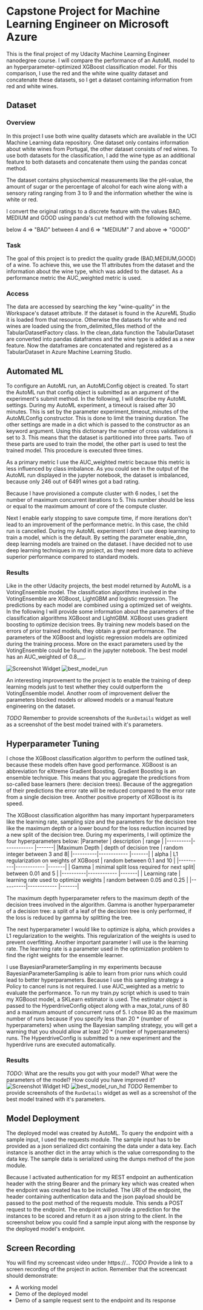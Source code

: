 # Capstone Project for Machine Learning Engineer on Microsoft Azure

This is the final project of my Udacity Machine Learning Engineer nanodegree course. I will compare the performance of an AutoML model to an hyperparameter-optimized XGBoost classification model. For this comparison, I use the red and the white wine quality dataset and concatenate these datasets, so I get a dataset containing information from red and white wines.


## Dataset

### Overview
In this project I use both wine quality datasets which are available in the UCI Machine Learning data repository. One dataset only contains information about white wines from Portugal, the other dataset consists of red wines. To use both datasets for the classification, I add the wine type as an additional feature to both datasets and concatenate them using the pandas concat method.

The dataset contains physiochemical measurements like the pH-value, the amount of sugar or the percentage of alcohol for each wine along with a sensory rating ranging from 3 to 9 and the information whether the wine is white or red.

I convert the original ratings to a discrete feature with the values BAD, MEDIUM and GOOD using panda's cut method with the following scheme.

below 4 => "BAD"
between 4 and 6 => "MEDIUM"
7 and above => "GOOD"

### Task
The goal of this project is to predict the quality grade (BAD,MEDIUM,GOOD) of a wine. To achieve this, we use the 11 attributes from the dataset and the information about the wine type, which was added to the dataset. As a performance metric the AUC_weighted metric is used.

### Access
The data are accessed by searching the key "wine-quality" in the Workspace's dataset attribute. If the dataset is found in the AzureML Studio it is loaded from that resource. Otherwise the datasets for white and red wines are loaded using the from_delimited_files method of the TabularDatasetFactory class. In the clean_data function the TabularDataset are converted into pandas dataframes and the wine type is added as a new feature. Now the dataframes are concatenated and  registered as a TabularDataset in Azure Machine Learning Studio.

## Automated ML
To configure an AutoML run, an AutoMLConfig object is created. To start the AutoML run that config object is submitted as an argument of the experiment's submit method. In the following, I will describe my AutoML settings.
During my AutoML experiment, a timeout is raised after 30 minutes. This is set by the parameter experiment_timeout_minutes of the AutoMLConfig constructor. This is done to limit the training duration.
The other settings are made in a dict which is passed to the constructor as an keyword argument. Using this dictionary the number of cross validations is set to 3. This means that the dataset is partitioned into three parts. Two of these parts are used to train the model, the other part is used to test the trained model. This procedure is executed three times.

As a primary metric I use the AUC_weighted metric because this metric is less influenced by class imbalance. As you could see in the output of the AutoML run displayed in the jupyter notebook, the dataset is imbalanced, because only 246 out of 6491 wines got a bad rating.  

Because I have provisioned a compute cluster with 6 nodes, I set the number of maximum concurrent iterations to 5. This number should be less or equal to the maximum amount of core of the compute cluster.

Next I enable early stopping to save compute time, if more iterations don't lead to an improvement of the performance metric. In this case, the child run is cancelled. During my AutoML experiment I don't use deep learning to train a model, which is the default. By setting the parameter enable_dnn, deep learning models are trained on the dataset. I have decided not to use deep learning techniques in my project, as they need more data to achieve superior performance compared to standard models.


### Results
Like in the other Udacity projects, the best model returned by AutoML is a VotingEnsemble model.
The classification algorithms involved in the VotingEnsemble are XGBoost, LightGBM and logistic regression. The predictions by each model are combined using a optimized set of weights. In the following I will provide some information about the parameters of the classification algorithms XGBoost and LightGBM. XGBoost uses gradient boosting to optimize decision trees. By training new models based on the errors of prior trained models, they obtain a great performance. The parameters of the XGBoost and logistic regression models are optimized during the training process.  More on the exact parameters used by the VotingEnsemble could be found in the jupyter notebook. The best model has an AUC_weighted of 0.8___.

![Screenshot Widget]()
![best_model_run]()

An interesting improvement to the project is to enable the training of deep learning models just to test whether they could outperform the VotingEnsemble model. Another room of improvement deliver the parameters blocked models or allowed models or a manual feature engineering on the dataset.

*TODO* Remember to provide screenshots of the `RunDetails` widget as well as a screenshot of the best model trained with it's parameters.

## Hyperparameter Tuning
I chose the XGBoost classification algorithm to perform the outlined task, because these models often have good performance. XGBoost is an abbreviation for eXtreme Gradient Boosting. Gradient Boosting is an ensemble technique. This means that you aggregate the predictions from so-called base learners (here: decision trees). Because of the aggregation of their predictions the error rate will be reduced compared to the error rate from a single decision tree.
Another positive property of XGBoost is its speed.

The XGBoost classification algorithm has many important hyperparameters like the learning rate, sampling size and the parameters for the decision tree like the maximum depth or a lower bound for the loss reduction incurred by a new split of the decision tree. During my experiments, I will optimize the four hyperparameters below:
|Parameter | description | range |
|----------|------------ |-------|
|Maximum Depth | depth of decision tree | random integer between 3 and 8|
|----------|------------ |-------|
| alpha | L1 regularization on weights of XGBoost | random between 0.1 and 10 |
|----------|------------ |-------|
| Gamma | minimal split loss required for next split| between 0.01 and 5 |
|----------|------------ |-------|
| Learning rate | learning rate used to optimize weights | random between 0.05 and 0.25 |
|----------|------------ |-------|

The maximum depth hyperparameter refers to the maximum depth of the decision trees involved in the algorithm. Gamma is another hyperparameter of a decision tree: a split of a leaf of the decision tree is only performed, if the loss is reduced by gamma by splitting the tree.

The next hyperparameter I would like to optimize is alpha, which provides a L1 regularization to the weights. This regularization of the weights is used to prevent overfitting. Another important parameter I will use is the learning rate. The learning rate is a parameter used in the optimization problem to find the right weights for the ensemble learner.

I use BayesianParameterSampling in my experiments because BayesianParameterSampling is able to learn from prior runs which could lead to better hyperparameters. Because I use this sampling strategy a Policy to cancel runs is not required. I use AUC_weighted as a metric to evaluate the performance. To run my train.py script which is used to train my XGBoost model, a SKLearn estimator is used. The estimator object is passed to the HyperdriveConfig object along with a max_total_runs of 80 and a maximum amount of concurrent runs of 5. I chose 80 as the maximum number of runs because if you specify less than 20 * {number of hyperparameters} when using the Bayesian sampling strategy, you will get a warning that you should allow at least 20 * {number of hyperparameters} runs.
The HyperdriveConfig is submitted to a new experiment and the hyperdrive runs are executed automatically.   

### Results
*TODO*: What are the results you got with your model? What were the parameters of the model? How could you have improved it?
![Screenshot Widget HD]()
![best_model_run_hd]()
*TODO* Remember to provide screenshots of the `RunDetails` widget as well as a screenshot of the best model trained with it's parameters.

## Model Deployment
The deployed model was created by AutoML. To query the endpoint with a sample input, I used the requests module. The sample input has to be provided as a json serialized dict containing the data under a data key. Each instance is another dict in the array which is the value corresponding to the data key. The sample data is serialized using the dumps method of the json module.

Because I activated authentication for my REST endpoint an authentication header with the string Bearer and the primary key which was created when the endpoint was created has to be included. The URI of the endpoint, the header containing authentication data and the json payload should be passed to the post method of the requests module. This sends a POST request to the endpoint. The endpoint will provide a prediction for the instances to be scored and return it as a json string to the client. In the screenshot below you could find a sample input along with the response by the deployed model's endpoint.

## Screen Recording
You will find my screencast video under https://...
*TODO* Provide a link to a screen recording of the project in action. Remember that the screencast should demonstrate:
- A working model
- Demo of the deployed  model
- Demo of a sample request sent to the endpoint and its response
